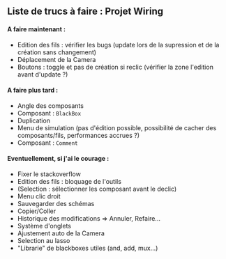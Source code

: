 ## Liste de trucs à faire : Projet Wiring

#### A faire maintenant :
* Edition des fils : vérifier les bugs (update lors de la supression et de la création sans changement)
* Déplacement de la Camera
* Boutons : toggle et pas de création si reclic (vérifier la zone l'edition avant d'update ?)

#### A faire plus tard :
* Angle des composants
* Composant : `BlackBox`
* Duplication
* Menu de simulation (pas d'édition possible, possibilité de cacher des composants/fils, performances accrues ?)
* Composant : `Comment`

#### Eventuellement, si j'ai le courage :
* Fixer le stackoverflow
* Edition des fils : bloquage de l'outils
* (Selection : sélectionner les composant avant le declic)
* Menu clic droit
* Sauvegarder des schémas
* Copier/Coller
* Historique des modifications => Annuler, Refaire...
* Système d'onglets
* Ajustement auto de la Camera
* Selection au lasso
* "Librarie" de blackboxes utiles (and, add, mux...)